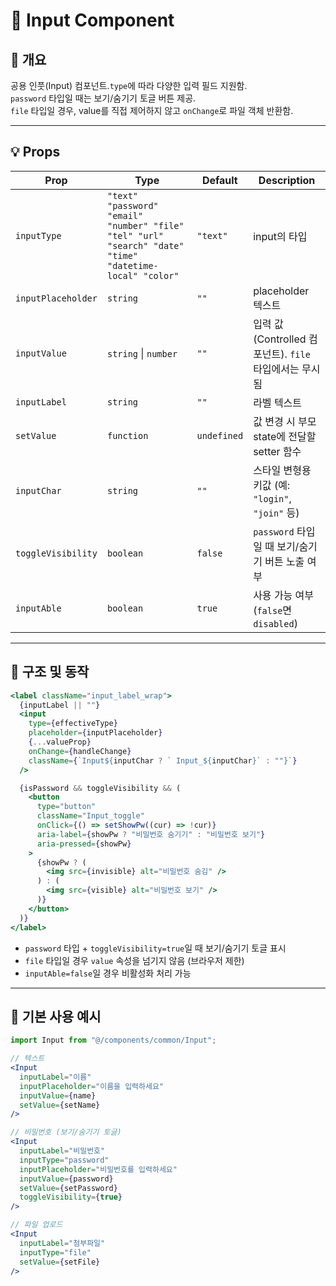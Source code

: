 # 🧩 Input Component

## 📖 개요

공용 인풋(Input) 컴포넌트.`type`에 따라 다양한 입력 필드 지원함.\
`password` 타입일 때는 보기/숨기기 토글 버튼 제공.\
`file` 타입일 경우, value를 직접 제어하지 않고 `onChange`로 파일 객체 반환함.

------------------------------------------------------------------------
## 💡 Props
| Prop | Type | Default | Description |
|------|------|----------|-------------|
| `inputType` | `"text" "password" "email" "number" "file" "tel" "url" "search" "date" "time" "datetime-local" "color"` | `"text"` | input의 타입 |
| `inputPlaceholder` | `string` | `""` | placeholder 텍스트 |
| `inputValue` | `string` \| `number` | `""` | 입력 값 (Controlled 컴포넌트). `file` 타입에서는 무시됨 |
| `inputLabel` | `string` | `""` | 라벨 텍스트 |
| `setValue` | `function` | `undefined` | 값 변경 시 부모 state에 전달할 setter 함수 |
| `inputChar` | `string` | `""` | 스타일 변형용 키값 (예: `"login"`, `"join"` 등) |
| `toggleVisibility` | `boolean` | `false` | `password` 타입일 때 보기/숨기기 버튼 노출 여부 |
| `inputAble` | `boolean` | `true` | 사용 가능 여부 (`false`면 `disabled`) |

------------------------------------------------------------------------

## 🧰 구조 및 동작

``` jsx
<label className="input_label_wrap">
  {inputLabel || ""}
  <input
    type={effectiveType}
    placeholder={inputPlaceholder}
    {...valueProp}
    onChange={handleChange}
    className={`Input${inputChar ? ` Input_${inputChar}` : ""}`}
  />

  {isPassword && toggleVisibility && (
    <button
      type="button"
      className="Input_toggle"
      onClick={() => setShowPw((cur) => !cur)}
      aria-label={showPw ? "비밀번호 숨기기" : "비밀번호 보기"}
      aria-pressed={showPw}
    >
      {showPw ? (
        <img src={invisible} alt="비밀번호 숨김" />
      ) : (
        <img src={visible} alt="비밀번호 보기" />
      )}
    </button>
  )}
</label>
```

-   `password` 타입 + `toggleVisibility=true`일 때 보기/숨기기 토글
    표시
-   `file` 타입일 경우 `value` 속성을 넘기지 않음 (브라우저 제한)
-   `inputAble=false`일 경우 비활성화 처리 가능

------------------------------------------------------------------------

## 🧰 기본 사용 예시

``` jsx
import Input from "@/components/common/Input";

// 텍스트 
<Input
  inputLabel="이름"
  inputPlaceholder="이름을 입력하세요"
  inputValue={name}
  setValue={setName}
/>

// 비밀번호 (보기/숨기기 토글)
<Input
  inputLabel="비밀번호"
  inputType="password"
  inputPlaceholder="비밀번호를 입력하세요"
  inputValue={password}
  setValue={setPassword}
  toggleVisibility={true}
/>

// 파일 업로드
<Input
  inputLabel="첨부파일"
  inputType="file"
  setValue={setFile}
/>
```
